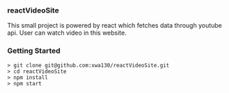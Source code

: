 ### reactVideoSite
This small project is powered by react which fetches data through youtube api. User can watch video in this website. 

### Getting Started

```
> git clone git@github.com:xwa130/reactVideoSite.git
> cd reactVideoSite
> npm install
> npm start
```
